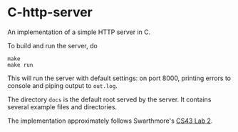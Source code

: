 # C-http-server
An implementation of a simple HTTP server in C.

To build and run the server, do
```
make
make run
```
This will run the server with default settings: on port 8000, printing errors to console and piping output to `out.log`.

The directory `docs` is the default root served by the server. It contains several example files and directories.

The implementation approximately follows Swarthmore's [CS43 Lab 2](https://www.cs.swarthmore.edu/~kwebb/cs43/f17/labs/lab2.html).

